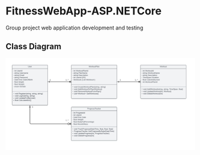 # FitnessWebApp-ASP.NETCore
 Group project web application development and testing
## Class Diagram
![](ClassDiagram/Fithub-UMLClassDiagram.jpg)
